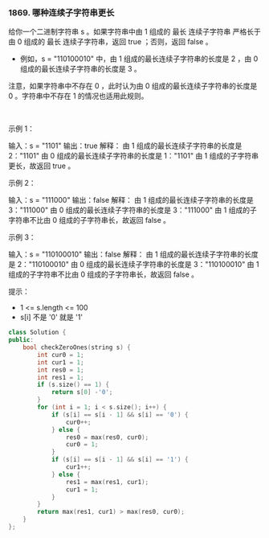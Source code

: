 ### 1869. 哪种连续子字符串更长



给你一个二进制字符串 s 。如果字符串中由 1 组成的 最长 连续子字符串 严格长于 由 0 组成的 最长 连续子字符串，返回 true ；否则，返回 false 。

 * 例如，s = "110100010" 中，由 1 组成的最长连续子字符串的长度是 2 ，由 0 组成的最长连续子字符串的长度是 3 。

注意，如果字符串中不存在 0 ，此时认为由 0 组成的最长连续子字符串的长度是 0 。字符串中不存在 1 的情况也适用此规则。

 

示例 1：


输入：s = "1101"
输出：true
解释：
由 1 组成的最长连续子字符串的长度是 2："1101"
由 0 组成的最长连续子字符串的长度是 1："1101"
由 1 组成的子字符串更长，故返回 true 。


示例 2：


输入：s = "111000"
输出：false
解释：
由 1 组成的最长连续子字符串的长度是 3："111000"
由 0 组成的最长连续子字符串的长度是 3："111000"
由 1 组成的子字符串不比由 0 组成的子字符串长，故返回 false 。


示例 3：


输入：s = "110100010"
输出：false
解释：
由 1 组成的最长连续子字符串的长度是 2："110100010"
由 0 组成的最长连续子字符串的长度是 3："110100010"
由 1 组成的子字符串不比由 0 组成的子字符串长，故返回 false 。




提示：

 * 1 <= s.length <= 100
 * s[i] 不是 '0' 就是 '1'

```c++
class Solution {
public:
    bool checkZeroOnes(string s) {
        int cur0 = 1;
        int cur1 = 1;
        int res0 = 1;
        int res1 = 1;
        if (s.size() == 1) {
            return s[0] -'0';
        }
        for (int i = 1; i < s.size(); i++) {
            if (s[i] == s[i - 1] && s[i] == '0') {
                cur0++;
            } else {
                res0 = max(res0, cur0);
                cur0 = 1;
            }
            if (s[i] == s[i - 1] && s[i] == '1') {
                cur1++;
            } else {
                res1 = max(res1, cur1);
                cur1 = 1;
            }
        }
        return max(res1, cur1) > max(res0, cur0);
    }
};
```

